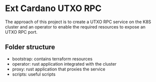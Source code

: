 # Ext Cardano UTXO RPC

The approach of this project is to create a UTXO RPC service on the K8S cluster
and an operator to enable the required resources to expose an UTXO RPC
port.

## Folder structure

* bootstrap: contains terraform resources
* operator: rust application integrated with the cluster
* proxy: rust application that proxies the service
* scripts: useful scripts
